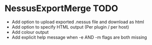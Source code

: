 # NessusExportMerge TODO

- Add option to upload exported .nessus file and download as html
- Add option to specify HTML output (Per plugin / per host)
- Add colour output
- Add explicit help message when -e AND -m flags are both missing
